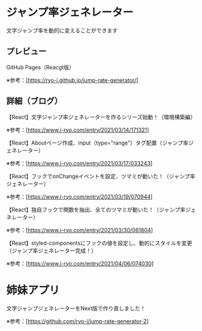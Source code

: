 # ジャンプ率ジェネレーター

文字ジャンプ率を動的に変えることができます

## プレビュー

GitHub Pages（Reacgt版）

※参考：[https://ryo-i.github.io/jump-rate-generator/]


## 詳細（ブログ）

【React】文字ジャンプ率ジェネレーターを作るシリーズ始動！（環境構築編）

※参考：[https://www.i-ryo.com/entry/2021/03/14/171321]

【React】Aboutページ作成、input（type="range"）タグ配置（ジャンプ率ジェネレーター）

※参考：[https://www.i-ryo.com/entry/2021/03/17/033243]

【React】フックでonChangeイベントを設定、ツマミが動いた！（ジャンプ率ジェネレーター）

※参考：[https://www.i-ryo.com/entry/2021/03/19/070944]

【React】独自フックで関数を抽出、全てのツマミが動いた！（ジャンプ率ジェネレーター）

※参考：[https://www.i-ryo.com/entry/2021/03/30/061804]

【React】styled-componentsにフックの値を設定し、動的にスタイルを変更（ジャンプ率ジェネレーター完成！）

※参考：[https://www.i-ryo.com/entry/2021/04/06/074030]

# 姉妹アプリ

文字ジャンプジェネレーターをNext版で作り直しました！

※参考：[https://github.com/ryo-i/jump-rate-generator-2]